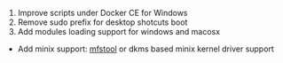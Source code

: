 
1. Improve scripts under Docker CE for Windows
2. Remove sudo prefix for desktop shotcuts boot
3. Add modules loading support for windows and macosx
  * Add minix support: [mfstool](http://mfstool.sourceforge.net/) or dkms based minix kernel driver support
